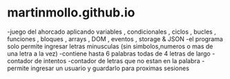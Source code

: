 # martinmollo.github.io


-juego del ahorcado aplicando variables , condicionales , ciclos , bucles , funciones , bloques , arrays , DOM , eventos , storage & JSON
-el programa solo permite ingresar letras minusculas (sin simbolos,numeros o  mas de una letra a la vez) 
-contiene hasta 6 palabras todas de 4 letras de largo 
-contador de intentos 
-contador de letras que no estan en la palabra
-permite ingresar un usuario y guardarlo para proximas sesiones
